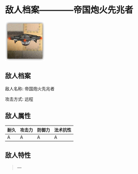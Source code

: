 # 敌人档案————帝国炮火先兆者

![帝国炮火先兆者](./eneIcons/帝国炮火先兆者.png)

## 敌人档案

敌人名称: 帝国炮火先兆者

攻击方式: 远程

## 敌人属性

| 耐久      | 攻击力  | 防御力 | 法术抗性 |
|---------|------|-----|------|
| A | A | A | A |

## 敌人特性
> —
